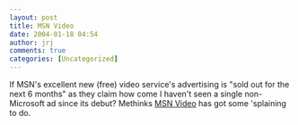 ```yaml
---
layout: post
title: MSN Video
date: 2004-01-18 04:54
author: jrj
comments: true
categories: [Uncategorized]
---
```

If MSN's excellent new (free) video service's advertising is "sold out for the next 6 months" as they claim how come I haven't seen a single non-Microsoft ad since its debut? Methinks <a href="http://my.msn.com/video/default.armx" target="_blank">MSN Video</a> has got some 'splaining to do.

